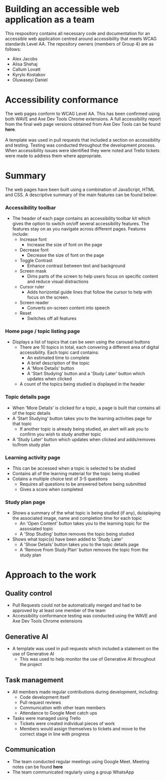 # Building an accessible web application as a team
This respository contains all necessary code and documentation for an accessible web application centred around accessibility that meets WCAG standards Level AA. The repository owners (members of Group 4) are as follows: 
- Alex Jacobs
- Alisa Shehaj
- Callum Lovatt
- Kyrylo Kostakov
- Oluwaseyi Daniel

# Accessibility conformance
The web pages conform to WCAG Level AA. This has been confirmed using both WAVE and Axe Dev Tools Chrome extensions. A full accessibility report from the final web page versions obtained from Axe Dev Tools can be found **here**.<br><br>
A template was used in pull requests that included a section on accessibility and testing. Testing was conducted throughout the development process. When accessibility issues were identified they were noted and Trello tickets were made to address them where appropriate.

# Summary
The web pages have been built using a combination of JavaScript, HTML and CSS. A descriptive summary of the main features can be found below:
### Accessibility toolbar
- The header of each page contains an accessibility toolbar kit which gives the option to switch on/off several accessibility features. The features stay on as you navigate across different pages. Features include:
  - Increase font
    - Increase the size of font on the page   
  - Decrease font
    - Decrease the size of font on the page  
  - Toggle Contrast
    - Enhance contrast between text and background
  - Screen mask
    - Dims parts of the screen to help users focus on specific content and reduce visual distractions
  - Cursor ruler
    - Adds horizontal guide lines that follow the cursor to help with focus on the screen.
  - Screen reader
    - Converts on-screen content into speech
  - Reset
    - Switches off all features  
### Home page / topic listing page
- Displays a list of topics that can be seen using the carousel buttons
  - There are 10 topics in total, each convering a different area of digital accessibility. Each topic card contains:
    - An estimated time to complete
    - A brief description of the topic
    - A 'More Details' button
    - A 'Start Studying' button and a 'Study Later' button which updates when clicked 
  - A count of the topics being studied is displayed in the header
### Topic details page
- When 'More Details' is clicked for a topic, a page is built that contains all of the topic details
- A 'Start Studying' button takes you to the learning activities page for that topic
  - If another topic is already being studied, an alert will ask you to confirm you wish to study another topic
- A 'Study Later' button which updates when clicked and adds/removes to/from study plan
### Learning activity page
- This can be accessed when a topic is selected to be studied
- Contains all of the learning material for the topic being studied
- Cotains a multiple choice test of 3-5 questions
  - Requires all questions to be answered before being submitted
  - Gives a score when completed
### Study plan page
- Shows a summary of the what topic is being studied (if any), duisplaying the associated image, name and completion time for each topic
  - An 'Open Content' button takes you to the learning topic for the assosiated topic
  - A 'Stop Studing' button removes the topic being studied
- Shows what topic(s) have been added to 'Study Later'
  - A 'Show Details' button takes you to the topic details page
  - A 'Remove From Study Plan' button removes the topic from the study plan

# Approach to the work
## Quality control 
- Pull Requests could not be automatically merged and had to be approved by at least one member of the team
- Accessibility conformance testing was conducted using the WAVE and Axe Dev Tools Chrome extensions
## Generative AI
- A template was used in pull requests which included a statement on the use of Generative AI
  - This was used to help monitor the use of Generative AI throughout the project
## Task management
- All members made regular contributions during development, including:
  - Code development itself
  - Pull request reviews
  - Communication with other team members
  - Attendance to Google Meet catch ups 
- Tasks were managed using Trello
  - Tickets were created individual pieces of work
  - Members would assign themselves to tickets and move to the correct stage in line with progress
## Communication
- The team conducted regular meetings using Google Meet. Meeting notes can be found **here**
- The team communicated regularly using a group WhatsApp

